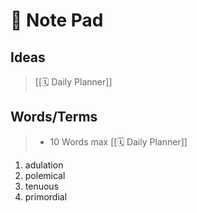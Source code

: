 # 📝 Note Pad

## Ideas

>  [[🗓 Daily Planner]]

## Words/Terms

> - 10 Words max  [[🗓 Daily Planner]]

1. adulation
2. polemical
3. tenuous
4. primordial